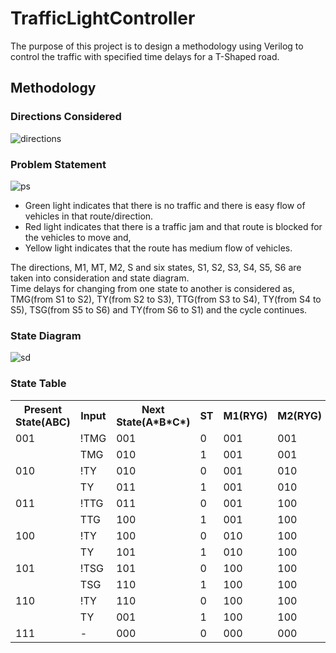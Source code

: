 # TrafficLightController
 
The purpose of this project is to design a methodology using Verilog to control the traffic with specified time delays for a T-Shaped road.

## Methodology

### Directions Considered

![directions](https://github.com/user-attachments/assets/22ede362-9d52-4f0e-9cfe-127520759d8c)

### Problem Statement

![ps](https://github.com/user-attachments/assets/f9c0a73c-4430-472e-b7db-12ba3f6821bc)

- Green light indicates that there is no traffic and there is easy flow of vehicles in that route/direction. 
- Red light indicates that there is a traffic jam and that route is blocked for the vehicles to move and, 
- Yellow light indicates that the route has medium flow of vehicles.      

The directions, M1, MT, M2, S and six states, S1, S2, S3, S4, S5, S6 are taken into consideration and state diagram.      
Time delays for changing from one state to another is considered as, TMG(from S1 to S2), TY(from S2 to S3), TTG(from S3 to S4), TY(from S4 to S5), TSG(from S5 to S6) 
and TY(from S6 to S1) and the cycle continues.

### State Diagram

![sd](https://github.com/user-attachments/assets/5b259815-66b9-4c39-b53e-198e2debade9)

### State Table

<table><tr><th colspan="1">Present State(ABC)</th><th colspan="1">Input</th><th colspan="1">Next State(A*B*C*)</th><th colspan="1">ST</th><th>M1(RYG)</th><th>M2(RYG)</th><th>MT(RYG)</th><th>S(RYG)</th></tr>
<tr><td colspan="1" valign="bottom">001</td><td colspan="1">!TMG</td><td colspan="1">001</td><td colspan="1">0</td><td colspan="1">001</td><td colspan="1">001</td><td colspan="1">100</td><td colspan="1">100</td></tr>
<tr><td colspan="1"></td><td colspan="1">TMG</td><td colspan="1">010</td><td colspan="1">1</td><td colspan="1">001</td><td colspan="1">001</td><td colspan="1">100</td><td colspan="1">100</td></tr></td></tr>
<tr><td colspan="1" valign="bottom">010</td><td colspan="1">!TY</td><td colspan="1">010</td><td colspan="1">0</td><td colspan="1">001</td><td colspan="1">010</td><td colspan="1">100</td><td colspan="1">100</td></tr>
<tr><td colspan="1"></td><td colspan="1">TY</td><td colspan="1">011</td><td colspan="1">1</td><td colspan="1">001</td><td colspan="1">010</td><td colspan="1">100</td><td colspan="1">100</td></tr></td></tr>
<tr><td colspan="1" valign="bottom">011</td><td colspan="1">!TTG</td><td colspan="1">011</td><td colspan="1">0</td><td colspan="1">001</td><td colspan="1">100</td><td colspan="1">001</td><td colspan="1">100</td></tr>
<tr><td colspan="1"></td><td colspan="1">TTG</td><td colspan="1">100</td><td colspan="1">1</td><td colspan="1">001</td><td colspan="1">100</td><td colspan="1">001</td><td colspan="1">100</td></tr></td></tr>
<tr><td colspan="1" valign="bottom">100</td><td colspan="1">!TY</td><td colspan="1">100</td><td colspan="1">0</td><td colspan="1">010</td><td colspan="1">100</td><td colspan="1">010</td><td colspan="1">100</td></tr>
<tr><td colspan="1"></td><td colspan="1">TY</td><td colspan="1">101</td><td colspan="1">1</td><td colspan="1">010</td><td colspan="1">100</td><td colspan="1">010</td><td colspan="1">100</td></tr>
<tr><td colspan="1" valign="bottom">101</td><td colspan="1">!TSG</td><td colspan="1">101</td><td colspan="1">0</td><td colspan="1">100</td><td colspan="1">100</td><td colspan="1">100</td><td colspan="1">001</td></tr>
<tr><td colspan="1"></td><td colspan="1">TSG</td><td colspan="1">110</td><td colspan="1">1</td><td colspan="1">100</td><td colspan="1">100</td><td colspan="1">100</td><td colspan="1">001</td></tr>
<tr><td colspan="1" valign="bottom">110</td><td colspan="1">!TY</td><td colspan="1">110</td><td colspan="1">0</td><td colspan="1">100</td><td colspan="1">100</td><td colspan="1">100</td><td colspan="1">010</td></tr>
<tr><td colspan="1"></td><td colspan="1">TY</td><td colspan="1">001</td><td colspan="1">1</td><td colspan="1">100</td><td colspan="1">100</td><td colspan="1">100</td><td colspan="1">010</td></tr>
<tr><td colspan="1" valign="bottom">111</td><td colspan="1">-</td><td colspan="1">000</td><td colspan="1">0</td><td colspan="1">000</td><td colspan="1">000</td><td colspan="1">000</td><td colspan="1">000</td></tr>
